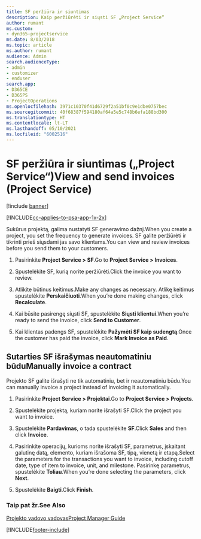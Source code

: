 ```yaml
---
title: SF peržiūra ir siuntimas
description: Kaip peržiūrėti ir siųsti SF „Project Service“
author: rumant
ms.custom:
- dyn365-projectservice
ms.date: 8/03/2018
ms.topic: article
ms.author: rumant
audience: Admin
search.audienceType:
- admin
- customizer
- enduser
search.app:
- D365CE
- D365PS
- ProjectOperations
ms.openlocfilehash: 3971c10370f41d6729f2a51bf0c9e1dbe0757bec
ms.sourcegitcommit: 40f68387f594180af64a5e5c748b6efa188bd300
ms.translationtype: HT
ms.contentlocale: lt-LT
ms.lasthandoff: 05/10/2021
ms.locfileid: "6002516"
---
```

# <a name="view-and-send-invoices-project-service"></a><span data-ttu-id="29970-103">SF peržiūra ir siuntimas („Project Service“)</span><span class="sxs-lookup"><span data-stu-id="29970-103">View and send invoices (Project Service)</span></span>

[!include [banner](../includes/psa-now-project-operations.md)]

[!INCLUDE[cc-applies-to-psa-app-1x-2x](../includes/cc-applies-to-psa-app-1x-2x.md)]

<span data-ttu-id="29970-104">Sukūrus projektą, galima nustatyti SF generavimo dažnį.</span><span class="sxs-lookup"><span data-stu-id="29970-104">When you create a project, you set the frequency to generate invoices.</span></span> <span data-ttu-id="29970-105">SF galite peržiūrėti ir tikrinti prieš siųsdami jas savo klientams.</span><span class="sxs-lookup"><span data-stu-id="29970-105">You can view and review invoices before you send them to your customers.</span></span>  
  
1.  <span data-ttu-id="29970-106">Pasirinkite **Project Service > SF**.</span><span class="sxs-lookup"><span data-stu-id="29970-106">Go to **Project Service > Invoices**.</span></span>  
  
2.  <span data-ttu-id="29970-107">Spustelėkite SF, kurią norite peržiūrėti.</span><span class="sxs-lookup"><span data-stu-id="29970-107">Click the invoice you want to review.</span></span>  
  
3.  <span data-ttu-id="29970-108">Atlikite būtinus keitimus.</span><span class="sxs-lookup"><span data-stu-id="29970-108">Make any changes as necessary.</span></span> <span data-ttu-id="29970-109">Atlikę keitimus spustelėkite **Perskaičiuoti**.</span><span class="sxs-lookup"><span data-stu-id="29970-109">When you’re done making changes, click **Recalculate**.</span></span>  
  
4.  <span data-ttu-id="29970-110">Kai būsite pasirengę siųsti SF, spustelėkite **Siųsti klientui**.</span><span class="sxs-lookup"><span data-stu-id="29970-110">When you’re ready to send the invoice, click **Send to Customer**.</span></span>  
  
5.  <span data-ttu-id="29970-111">Kai klientas padengs SF, spustelėkite **Pažymėti SF kaip sudengtą**.</span><span class="sxs-lookup"><span data-stu-id="29970-111">Once the customer has paid the invoice, click **Mark Invoice as Paid**.</span></span>  
  
## <a name="manually-invoice-a-contract"></a><span data-ttu-id="29970-112">Sutarties SF išrašymas neautomatiniu būdu</span><span class="sxs-lookup"><span data-stu-id="29970-112">Manually invoice a contract</span></span>  
 <span data-ttu-id="29970-113">Projekto SF galite išrašyti ne tik automatiniu, bet ir neautomatiniu būdu.</span><span class="sxs-lookup"><span data-stu-id="29970-113">You can manually invoice a project instead of invoicing it automatically.</span></span>  
  
1.  <span data-ttu-id="29970-114">Pasirinkite **Project Service > Projektai**.</span><span class="sxs-lookup"><span data-stu-id="29970-114">Go to **Project Service > Projects**.</span></span>  
  
2.  <span data-ttu-id="29970-115">Spustelėkite projektą, kuriam norite išrašyti SF.</span><span class="sxs-lookup"><span data-stu-id="29970-115">Click the project you want to invoice.</span></span>  
  
3.  <span data-ttu-id="29970-116">Spustelėkite **Pardavimas**, o tada spustelėkite **SF**.</span><span class="sxs-lookup"><span data-stu-id="29970-116">Click **Sales** and then click **Invoice**.</span></span>  
  
4.  <span data-ttu-id="29970-117">Pasirinkite operacijų, kurioms norite išrašyti SF, parametrus, įskaitant galutinę datą, elemento, kuriam išrašoma SF, tipą, vienetą ir etapą.</span><span class="sxs-lookup"><span data-stu-id="29970-117">Select the parameters for the transactions you want to invoice, including cutoff date, type of item to invoice, unit, and milestone.</span></span> <span data-ttu-id="29970-118">Pasirinkę parametrus, spustelėkite **Toliau**.</span><span class="sxs-lookup"><span data-stu-id="29970-118">When you’re done selecting the parameters, click **Next**.</span></span>  
  
5.  <span data-ttu-id="29970-119">Spustelėkite **Baigti**.</span><span class="sxs-lookup"><span data-stu-id="29970-119">Click **Finish**.</span></span>  
  
### <a name="see-also"></a><span data-ttu-id="29970-120">Taip pat žr.</span><span class="sxs-lookup"><span data-stu-id="29970-120">See Also</span></span>  
 [<span data-ttu-id="29970-121">Projekto vadovo vadovas</span><span class="sxs-lookup"><span data-stu-id="29970-121">Project Manager Guide</span></span>](../psa/project-manager-guide.md)


[!INCLUDE[footer-include](../includes/footer-banner.md)]